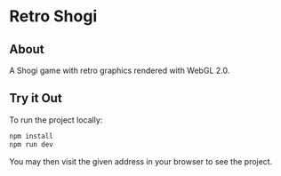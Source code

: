 # Retro Shogi

## About

A Shogi game with retro graphics rendered with WebGL 2.0.

## Try it Out

To run the project locally:

```zsh
npm install
npm run dev
```

You may then visit the given address in your browser to see the project.
